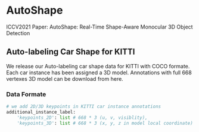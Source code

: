 # AutoShape
ICCV2021 Paper: AutoShape: Real-Time Shape-Aware Monocular 3D Object Detection

## Auto-labeling Car Shape for KITTI
We release our Auto-labeling car shape data for KITTI with COCO formate. Each car instance has been assigned a 3D model. Annotations with full 668 vertexes 3D model can be download from here. 
### Data Formate
```python
# we add 2D/3D keypoints in KITTI car instance annotations
additional_instance_label: 
    'keypoints_2D': list # 668 * 3 (u, v, visiblity),
    'keypoints_3D': list # 668 * 3 (x, y, z in model local coordinate)
```

